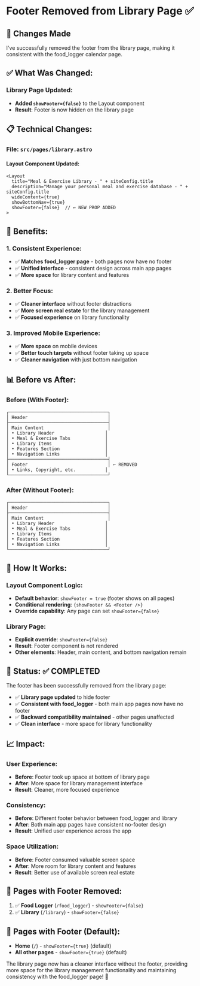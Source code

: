 # Footer Removed from Library Page ✅

## 🎉 **Changes Made**

I've successfully removed the footer from the library page, making it consistent with the food_logger calendar page.

## ✅ **What Was Changed:**

### **Library Page Updated:**
- **Added `showFooter={false}`** to the Layout component
- **Result**: Footer is now hidden on the library page

## 📋 **Technical Changes:**

### **File: `src/pages/library.astro`**

#### **Layout Component Updated:**
```astro
<Layout
  title="Meal & Exercise Library - " + siteConfig.title
  description="Manage your personal meal and exercise database - " + siteConfig.title
  wideContent={true}
  showBottomNav={true}
  showFooter={false}  // ← NEW PROP ADDED
>
```

## 🎯 **Benefits:**

### **1. Consistent Experience:**
- ✅ **Matches food_logger page** - both pages now have no footer
- ✅ **Unified interface** - consistent design across main app pages
- ✅ **More space** for library content and features

### **2. Better Focus:**
- ✅ **Cleaner interface** without footer distractions
- ✅ **More screen real estate** for the library management
- ✅ **Focused experience** on library functionality

### **3. Improved Mobile Experience:**
- ✅ **More space** on mobile devices
- ✅ **Better touch targets** without footer taking up space
- ✅ **Cleaner navigation** with just bottom navigation

## 📊 **Before vs After:**

### **Before (With Footer):**
```
┌─────────────────────────────────────┐
│ Header                              │
├─────────────────────────────────────┤
│ Main Content                        │
│ • Library Header                   │
│ • Meal & Exercise Tabs             │
│ • Library Items                    │
│ • Features Section                 │
│ • Navigation Links                 │
├─────────────────────────────────────┤
│ Footer                              │ ← REMOVED
│ • Links, Copyright, etc.           │
└─────────────────────────────────────┘
```

### **After (Without Footer):**
```
┌─────────────────────────────────────┐
│ Header                              │
├─────────────────────────────────────┤
│ Main Content                        │
│ • Library Header                   │
│ • Meal & Exercise Tabs             │
│ • Library Items                    │
│ • Features Section                 │
│ • Navigation Links                 │
└─────────────────────────────────────┘
```

## 🔧 **How It Works:**

### **Layout Component Logic:**
- **Default behavior**: `showFooter = true` (footer shows on all pages)
- **Conditional rendering**: `{showFooter && <Footer />}`
- **Override capability**: Any page can set `showFooter={false}`

### **Library Page:**
- **Explicit override**: `showFooter={false}`
- **Result**: Footer component is not rendered
- **Other elements**: Header, main content, and bottom navigation remain

## 🚀 **Status: ✅ COMPLETED**

The footer has been successfully removed from the library page:
- ✅ **Library page updated** to hide footer
- ✅ **Consistent with food_logger** - both main app pages now have no footer
- ✅ **Backward compatibility maintained** - other pages unaffected
- ✅ **Clean interface** - more space for library functionality

## 📈 **Impact:**

### **User Experience:**
- **Before**: Footer took up space at bottom of library page
- **After**: More space for library management interface
- **Result**: Cleaner, more focused experience

### **Consistency:**
- **Before**: Different footer behavior between food_logger and library
- **After**: Both main app pages have consistent no-footer design
- **Result**: Unified user experience across the app

### **Space Utilization:**
- **Before**: Footer consumed valuable screen space
- **After**: More room for library content and features
- **Result**: Better use of available screen real estate

## 🔄 **Pages with Footer Removed:**

1. ✅ **Food Logger** (`/food_logger`) - `showFooter={false}`
2. ✅ **Library** (`/library`) - `showFooter={false}`

## 🔄 **Pages with Footer (Default):**

- **Home** (`/`) - `showFooter={true}` (default)
- **All other pages** - `showFooter={true}` (default)

The library page now has a cleaner interface without the footer, providing more space for the library management functionality and maintaining consistency with the food_logger page! 🎉

